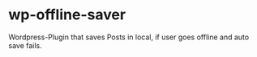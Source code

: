# wp-offline-saver
Wordpress-Plugin that saves Posts in local, if user goes offline and auto save fails.
